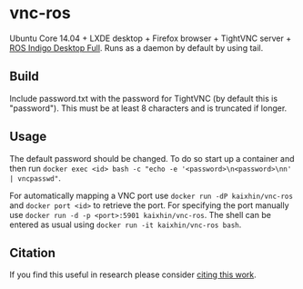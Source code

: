 vnc-ros
=======
Ubuntu Core 14.04 + LXDE desktop + Firefox browser + TightVNC server + [ROS Indigo Desktop Full](http://www.ros.org/). Runs as a daemon by default by using tail.

Build
-----
Include password.txt with the password for TightVNC (by default this is "password"). This must be at least 8 characters and is truncated if longer.

Usage
-----
The default password should be changed. To do so start up a container and then run `docker exec <id> bash -c "echo -e '<password>\n<password>\nn' | vncpasswd"`.

For automatically mapping a VNC port use `docker run -dP kaixhin/vnc-ros` and `docker port <id>` to retrieve the port.
For specifying the port manually use `docker run -d -p <port>:5901 kaixhin/vnc-ros`.
The shell can be entered as usual using `docker run -it kaixhin/vnc-ros bash`.

Citation
--------
If you find this useful in research please consider [citing this work](https://github.com/Kaixhin/dockerfiles/blob/master/CITATION.md).
